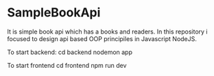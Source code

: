 # SampleBookApi

It is simple book api which has a books and readers. In this repository i focused to design api based OOP principiles in Javascript NodeJS.

To start backend:
cd backend
nodemon app

To start frontend 
cd frontend 
npm run dev
